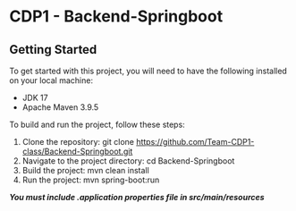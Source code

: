 # CDP1 - Backend-Springboot

## Getting Started
To get started with this project, you will need to have the following installed on your local machine:
- JDK 17
- Apache Maven 3.9.5

To build and run the project, follow these steps:
1. Clone the repository: git clone https://github.com/Team-CDP1-class/Backend-Springboot.git
2. Navigate to the project directory: cd Backend-Springboot
3. Build the project: mvn clean install
4. Run the project: mvn spring-boot:run
   
***You must include .application properties file in src/main/resources***
